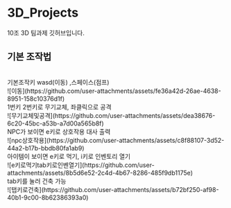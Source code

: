 # 3D_Projects
10조 3D 팀과제 깃허브입니다.
<br/>
## **기본 조작법**
<br/>
기본조작키 wasd(이동) ,스페이스(점프) 
<br/>
![이동](https://github.com/user-attachments/assets/fe36a42d-26ae-4638-8951-158c10376d1f)
<br/>
1번키 2번키로 무기교체, 좌클릭으로 공격
<br/>
![무기교체및공격](https://github.com/user-attachments/assets/dea38676-6c20-45bc-a53b-a7d00a565b8f)
<br/>
NPC가 보이면 e키로 상호작용 대사 출력
<br/>
![npc상호작용](https://github.com/user-attachments/assets/c8f88107-3d52-44a2-b17b-bbdb80fa1ab9)
<br/>
아이템이 보이면  e키로 먹기, i키로 인벤토리 열기
<br/>
![e키로먹기tab키로인벤열기](https://github.com/user-attachments/assets/8b5d6e52-2c4d-4b67-8286-485f9db1175e)
<br/>
tab키를 눌러 건축 가능
<br/>
![탭키로건축](https://github.com/user-attachments/assets/b72bf250-af98-40b1-9c00-8b62386393a0)
<br/>
